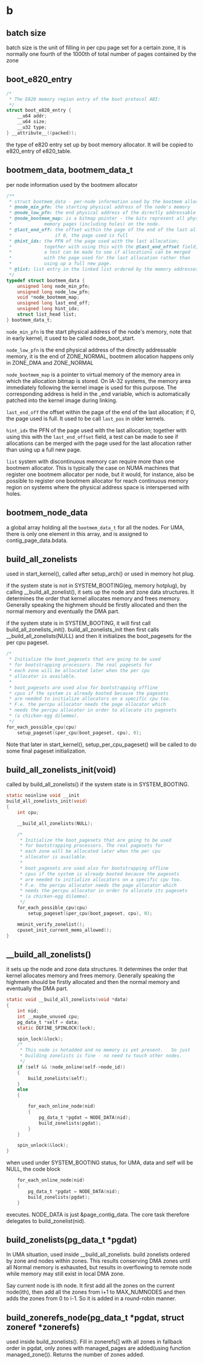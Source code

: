 # b

## batch size
batch size is the unit of filling in per cpu page set for a certain zone, it is normally one fourth of the 1000th of total number of pages contained by the zone

## boot_e820_entry
```c
/*
 * The E820 memory region entry of the boot protocol ABI:
 */
struct boot_e820_entry {
	__u64 addr;
	__u64 size;
	__u32 type;
} __attribute__((packed));
```
the type of e820 entry set up by boot memory allocator. It will be copied to e820_entry of e820_table.

## bootmem_data, bootmem_data_t
per node information used by the bootmem allocator
```c
/**
 * struct bootmem_data - per-node information used by the bootmem allocator
 * @node_min_pfn: the starting physical address of the node's memory
 * @node_low_pfn: the end physical address of the directly addressable memory
 * @node_bootmem_map: is a bitmap pointer - the bits represent all physical
 *		      memory pages (including holes) on the node.
 * @last_end_off: the offset within the page of the end of the last allocation;
 *                if 0, the page used is full
 * @hint_idx: the PFN of the page used with the last allocation;
 *            together with using this with the @last_end_offset field,
 *            a test can be made to see if allocations can be merged
 *            with the page used for the last allocation rather than
 *            using up a full new page.
 * @list: list entry in the linked list ordered by the memory addresses
 */
typedef struct bootmem_data {
	unsigned long node_min_pfn;
	unsigned long node_low_pfn;
	void *node_bootmem_map;
	unsigned long last_end_off;
	unsigned long hint_idx;
	struct list_head list;
} bootmem_data_t;
```

`node_min_pfn` is the start physical address of the node's memory, note that in early kernel, it used to be called node_boot_start.

`node_low_pfn` is the end physical address of the directly addressable memory, it is the end of ZONE_NORMAL, bootmem allocation happens only in ZONE_DMA and ZONE_NORMAL

`node_bootmem_map` is a pointer to virtual memory of the memory area in which the allocation bitmap is stored. On IA-32 systems, the memory area immediately following the kernel image is used for this purpose. The corresponding address is held in the _end variable, which is automatically patched into the kernel image during linking.

`last_end_off` the offset within the page of the end of the last allocation; if 0, the page used is full. It used to be call `last_pos` in older kernels.

`hint_idx` the PFN of the page used with the last allocation; together with using this with the `last_end_offset` field, a test can be made to see if allocations can be merged with the page used for the last allocation rather than using up a full new page.

`list` system with discontinuous memory can require more than one bootmem allocator. This is typically the case on NUMA machines that register one bootmem allocator per node, but it would, for instance, also be possible to register one bootmem allocator for reach continuous memory region on systems where the physical address space is interspersed with holes.



## bootmem_node_data
a global array holding all the `bootmem_data_t` for all the nodes. For UMA, there is only one element in this array, and is assigned to contig_page_data.bdata.

## build_all_zonelists
used in start_kernel(), called after setup_arch() or used in memory hot plug.

if the system state is not in SYSTEM_BOOTING(eg, memory hotplug), by calling __build_all_zonelist(), it sets up the node and zone data structures. It determines the order that kernel allocates memory and frees memory. Generally speaking the highmem should be firstly allocated and then the normal memory and eventually the DMA part.

if the system state is in SYSTEM_BOOTING, it will first call build_all_zonelists_init(). build_all_zonelists_init then first calls __build_all_zonelists(NULL) and then it initializes the boot_pagesets for the per cpu pageset.

```c
/*
 * Initialize the boot_pagesets that are going to be used
 * for bootstrapping processors. The real pagesets for
 * each zone will be allocated later when the per cpu
 * allocator is available.
 *
 * boot_pagesets are used also for bootstrapping offline
 * cpus if the system is already booted because the pagesets
 * are needed to initialize allocators on a specific cpu too.
 * F.e. the percpu allocator needs the page allocator which
 * needs the percpu allocator in order to allocate its pagesets
 * (a chicken-egg dilemma).
 */
for_each_possible_cpu(cpu)
    setup_pageset(&per_cpu(boot_pageset, cpu), 0);
```

Note that later in start_kernel(), setup_per_cpu_pageset() will be called to do some final pageset initialization.

## build_all_zonelists_init(void)
called by build_all_zonelists() if the system state is in SYSTEM_BOOTING. 

```c
static noinline void __init
build_all_zonelists_init(void)
{
	int cpu;

	__build_all_zonelists(NULL);

	/*
	 * Initialize the boot_pagesets that are going to be used
	 * for bootstrapping processors. The real pagesets for
	 * each zone will be allocated later when the per cpu
	 * allocator is available.
	 *
	 * boot_pagesets are used also for bootstrapping offline
	 * cpus if the system is already booted because the pagesets
	 * are needed to initialize allocators on a specific cpu too.
	 * F.e. the percpu allocator needs the page allocator which
	 * needs the percpu allocator in order to allocate its pagesets
	 * (a chicken-egg dilemma).
	 */
	for_each_possible_cpu(cpu)
		setup_pageset(&per_cpu(boot_pageset, cpu), 0);

	mminit_verify_zonelist();
	cpuset_init_current_mems_allowed();
}

```

## __build_all_zonelists()
it sets up the node and zone data structures. It determines the order that kernel allocates memory and frees memory. Generally speaking the highmem should be firstly allocated and then the normal memory and eventually the DMA part.

```c
static void __build_all_zonelists(void *data)
{
	int nid;
	int __maybe_unused cpu;
	pg_data_t *self = data;
	static DEFINE_SPINLOCK(lock);

	spin_lock(&lock);
	/*
	 * This node is hotadded and no memory is yet present.   So just
	 * building zonelists is fine - no need to touch other nodes.
	 */
	if (self && !node_online(self->node_id)) 
	{
		build_zonelists(self);
	} 
	else 
	{

		for_each_online_node(nid) 
		{
			pg_data_t *pgdat = NODE_DATA(nid);
			build_zonelists(pgdat);
		}
	}

	spin_unlock(&lock);
}

```
when used under SYSTEM_BOOTING status, for UMA, data and self will be NULL, the code block
```c
	for_each_online_node(nid) 
	{
		pg_data_t *pgdat = NODE_DATA(nid);
		build_zonelists(pgdat);
	}
```
executes. NODE_DATA is just &page_contig_data. The core task therefore delegates to build_zonelist(nid).

## build_zonelists(pg_data_t *pgdat) 
In UMA situation, used inside __build_all_zonelists. build zonelists ordered by zone and nodes within zones. This results conserving DMA zones until all Normal memory is exhausted, but results in overflowing to remote node while memory may still exist in local DMA zone.

Say current node is ith node. It first add all the zones on the current node(ith), then add all the zones from i+1 to  MAX_NUMNODES and then adds the zones from 0 to i-1. So it is added in a round-robin manner.

## build_zonerefs_node(pg_data_t *pgdat, struct zoneref *zonerefs)
used inside build_zonelists(). Fill in zonerefs[] with all zones in fallback order in pgdat, only zones with managed_pages are added(using function managed_zone()). Returns the number of zones added.
